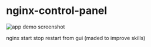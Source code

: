 # nginx-control-panel
![app demo screenshot](https://github.com/iBrabus/nginx-control-panel/blob/master/demo.png)

nginx start stop restart from gui (maded to improve skills)
